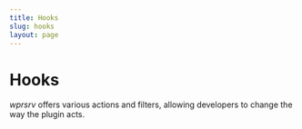 ```yaml
---
title: Hooks
slug: hooks
layout: page
---
```


# Hooks

*wprsrv* offers various actions and filters, allowing developers to change the way
the plugin acts.
